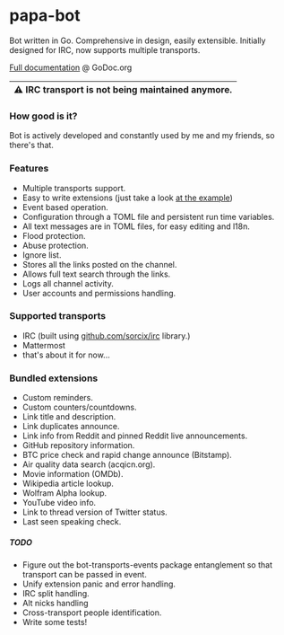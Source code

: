 # papa-bot
Bot written in Go. Comprehensive in design, easily extensible.
Initially designed for IRC, now supports multiple transports.

[Full documentation](https://godoc.org/github.com/pawelszydlo/papa-bot) @ GoDoc.org

| :warning: IRC transport is not being maintained anymore. |
|---|

### How good is it?

Bot is actively developed and constantly used by me and my friends, so there's that.

### Features

* Multiple transports support.
* Easy to write extensions (just take a look [at the example](https://github.com/pawelszydlo/papa-bot/blob/master/example/example.go))
* Event based operation.
* Configuration through a TOML file and persistent run time variables.
* All text messages are in TOML files, for easy editing and l18n.
* Flood protection.
* Abuse protection.
* Ignore list.
* Stores all the links posted on the channel.
* Allows full text search through the links.
* Logs all channel activity.
* User accounts and permissions handling.

### Supported transports

* IRC (built using [github.com/sorcix/irc](http://github.com/sorcix/irc) library.)
* Mattermost
* that's about it for now...

### Bundled extensions

* Custom reminders.
* Custom counters/countdowns.
* Link title and description.
* Link duplicates announce.
* Link info from Reddit and pinned Reddit live announcements.
* GitHub repository information.
* BTC price check and rapid change announce (Bitstamp).
* Air quality data search (acqicn.org).
* Movie information (OMDb).
* Wikipedia article lookup.
* Wolfram Alpha lookup.
* YouTube video info.
* Link to thread version of Twitter status.
* Last seen speaking check.


##### TODO

* Figure out the bot-transports-events package entanglement so that transport can be passed in event.
* Unify extension panic and error handling.
* IRC split handling.
* Alt nicks handling
* Cross-transport people identification.
* Write some tests!